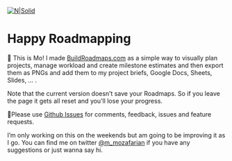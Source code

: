 [![N|Solid](http://buildroadmaps.com/test/assets/roadmap-logotype.svg)](http://buildroadmaps.com)

# Happy Roadmapping

👋 This is Mo! I made  [BuildRoadmaps.com](http://buildroadmaps.com) as a simple way to visually plan projects, manage workload and create milestone estimates and then export them as PNGs and add them to my project briefs, Google Docs, Sheets, Slides, … . 

Note that the current version doesn’t save your Roadmaps. So if you leave the page it gets all reset and you’ll lose your progress. 

👀Please use [Github Issues](https://github.com/mo-mozafarian/buildroadmaps.com/issues) for comments, feedback, issues and feature requests. 

I’m only working on this on the weekends but am going to be improving it as I go. You can find me on twitter [@m_mozafarian](http://twitter.com/m_mozafarian) if you have any suggestions or just wanna say hi.
